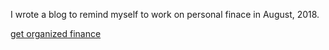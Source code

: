 
I wrote a blog to remind myself to work on personal finace in August, 2018. 

[get organized finance](http://juliachencoding.blogspot.com/2018/08/get-organized-finance.html)<br>
